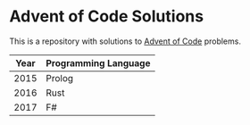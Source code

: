 # Advent of Code Solutions

This is a repository with solutions to [Advent of Code](https://adventofcode.com/) problems.

| Year | Programming Language |
| ---- | -------------------- |
| 2015 | Prolog |
| 2016 | Rust |
| 2017 | F# |